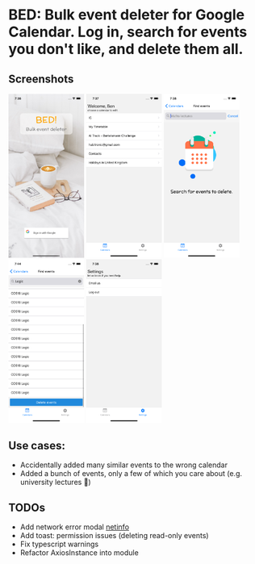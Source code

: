 # BED: Bulk event deleter for Google Calendar. Log in, search for events you don't like, and delete them all. 

## Screenshots
<p float="left">
  <img src="./assets/screenshots/ios/login.png" alt="screenshot-1" width="150">
  <img src="./assets/screenshots/ios/calendars.png" alt="screenshot-2" width="150">
  <img src="./assets/screenshots/ios/searchEvents.png" alt="screenshot-3" width="150">
  <img src="./assets/screenshots/ios/events.png" alt="screenshot-4" width="150">
  <img src="./assets/screenshots/ios/settings.png" alt="screenshot-5" width="150">
</p>


## Use cases:
- Accidentally added many similar events to the wrong calendar
- Added a bunch of events, only a few of which you care about (e.g. university lectures :poop:)

## TODOs
- Add network error modal [netinfo](https://github.com/react-native-community/react-native-netinfo)
- Add toast: permission issues (deleting read-only events)
- Fix typescript warnings
- Refactor AxiosInstance into module
